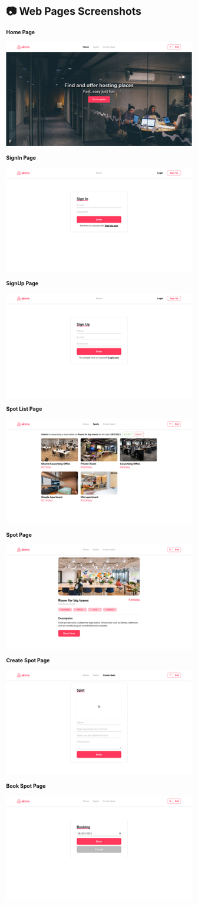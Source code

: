 # :camera: Web Pages Screenshots

#### Home Page
<img src="./.github/screenshots/home.png">

#### SignIn Page
<img src="./.github/screenshots/signin.png">

#### SignUp Page
<img src="./.github/screenshots/signup.png">

#### Spot List Page
<img src="./.github/screenshots/spot-list.png">

#### Spot Page
<img src="./.github/screenshots/spot.png">

#### Create Spot Page
<img src="./.github/screenshots/spot-form.png">

#### Book Spot Page
<img src="./.github/screenshots/book.png">